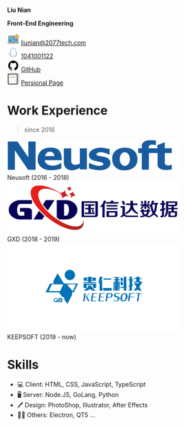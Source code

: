 **Liu Nian**

**Front-End Engineering**

<div>
	<img src="https://raw.githubusercontent.com/asdjgfr/asdjgfr/master/email.svg" title="E-mail" alt="E-mail"/>
    <a href="mailto:liunian@2077tech.com" title="E-mail">liunian@2077tech.com</a>
</div>

<div>
	<img src="https://raw.githubusercontent.com/asdjgfr/asdjgfr/master/qq.svg" title="QQ" alt="QQ"/>
    <a href="tencent://message/?uin=1041001122&Menu=yes" title="QQ">1041001122</a>
</div>

<div>
	<img src="https://raw.githubusercontent.com/asdjgfr/asdjgfr/master/github.svg" title="GitHub" alt="GitHub"/>
    <a href="https://github.com/asdjgfr" title="GitHub">GitHub</a>
</div>

<div>
	<img src="https://raw.githubusercontent.com/asdjgfr/asdjgfr/master/blog.svg" title="persional page" alt="persional page"/>
    <a href="https://www.2077tech.com" title="persional page">Persional Page</a>
</div>


#  Work Experience

> since 2016

<div>
    <a href="https://www.neusoft.com/" title="Neusoft">
        <img src="https://raw.githubusercontent.com/asdjgfr/asdjgfr/master/neusoft.png" alt="Neusoft" />
    </a>
    <br />
    Neusoft (2016 - 2018)
</div>

<div>
    <a href="http://cindata.cn/" title="GXD">
    <img src="https://raw.githubusercontent.com/asdjgfr/asdjgfr/master/gxd.png" alt="GXD" />
    </a>
    <br />
    GXD (2018 - 2019)
</div>

<div>
    <a href="http://www.keepsoft.net/" title="KEEPSOFT">
    <img src="https://raw.githubusercontent.com/asdjgfr/asdjgfr/master/keepsoft.png" alt="KEEPSOFT" />
    </a>
    <br />
    KEEPSOFT (2019 - now)
</div>

# Skills

- 💻 Client: HTML, CSS,  JavaScript, TypeScript
- 🖥️ Server: Node.JS, GoLang, Python
- 🖊️ Design: PhotoShop, Illustrator, After Effects
- 🏳️‍🌈 Others: Electron, QT5 ...
